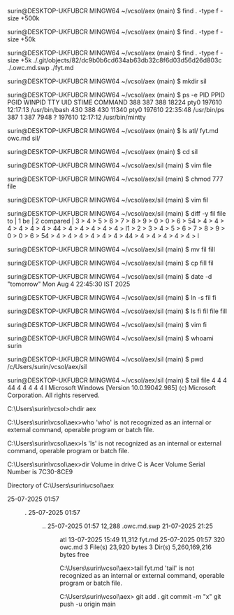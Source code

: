 
surin@DESKTOP-UKFUBCR MINGW64 ~/vcsol/aex (main)
$ find . -type f -size +500k

surin@DESKTOP-UKFUBCR MINGW64 ~/vcsol/aex (main)
$ find . -type f -size +50k

surin@DESKTOP-UKFUBCR MINGW64 ~/vcsol/aex (main)
$ find . -type f -size +5k
./.git/objects/82/dc9b0b6cd634ab63db32c8f6d03d56d26d803c
./.owc.md.swp
./fyt.md

surin@DESKTOP-UKFUBCR MINGW64 ~/vcsol/aex (main)
$ mkdir sil

surin@DESKTOP-UKFUBCR MINGW64 ~/vcsol/aex (main)
$ ps -e
      PID    PPID    PGID     WINPID   TTY         UID    STIME COMMAND
      388     387     388      18224  pty0      197610 12:17:13 /usr/bin/bash
      430     388     430      11340  pty0      197610 22:35:48 /usr/bin/ps
      387       1     387       7948  ?         197610 12:17:12 /usr/bin/mintty

surin@DESKTOP-UKFUBCR MINGW64 ~/vcsol/aex (main)
$ ls
atl/  fyt.md  owc.md  sil/

surin@DESKTOP-UKFUBCR MINGW64 ~/vcsol/aex (main)
$ cd sil

surin@DESKTOP-UKFUBCR MINGW64 ~/vcsol/aex/sil (main)
$ vim file

surin@DESKTOP-UKFUBCR MINGW64 ~/vcsol/aex/sil (main)
$ chmod 777 file

surin@DESKTOP-UKFUBCR MINGW64 ~/vcsol/aex/sil (main)
$ vim fil

surin@DESKTOP-UKFUBCR MINGW64 ~/vcsol/aex/sil (main)
$ diff -y fil file
to                                                            | 1
be                                                            | 2
compared                                                      | 3
                                                              > 4
                                                              > 5
                                                              > 6
                                                              > 7
                                                              > 8
                                                              > 9
                                                              > 0
                                                              > 0
                                                              > 6
                                                              > 54
                                                              > 4
                                                              > 4
                                                              > 4
                                                              > 4
                                                              > 4
                                                              > 4
                                                              > 44
                                                              > 4
                                                              > 4
                                                              > 4
                                                              > 4
                                                              > 4
                                                              > l1
                                                              > 2
                                                              > 3
                                                              > 4
                                                              > 5
                                                              > 6
                                                              > 7
                                                              > 8
                                                              > 9
                                                              > 0
                                                              > 0
                                                              > 6
                                                              > 54
                                                              > 4
                                                              > 4
                                                              > 4
                                                              > 4
                                                              > 4
                                                              > 4
                                                              > 44
                                                              > 4
                                                              > 4
                                                              > 4
                                                              > 4
                                                              > 4
                                                              > l

surin@DESKTOP-UKFUBCR MINGW64 ~/vcsol/aex/sil (main)
$ mv fil fill

surin@DESKTOP-UKFUBCR MINGW64 ~/vcsol/aex/sil (main)
$ cp fill fil

surin@DESKTOP-UKFUBCR MINGW64 ~/vcsol/aex/sil (main)
$ date -d "tomorrow"
Mon Aug  4 22:45:30 IST 2025

surin@DESKTOP-UKFUBCR MINGW64 ~/vcsol/aex/sil (main)
$ ln -s fil fi

surin@DESKTOP-UKFUBCR MINGW64 ~/vcsol/aex/sil (main)
$ ls
fi  fil  file  fill

surin@DESKTOP-UKFUBCR MINGW64 ~/vcsol/aex/sil (main)
$ vim fi

surin@DESKTOP-UKFUBCR MINGW64 ~/vcsol/aex/sil (main)
$ whoami
surin

surin@DESKTOP-UKFUBCR MINGW64 ~/vcsol/aex/sil (main)
$ pwd
/c/Users/surin/vcsol/aex/sil

surin@DESKTOP-UKFUBCR MINGW64 ~/vcsol/aex/sil (main)
$ tail file
4
4
4
44
4
4
4
4
4
l
Microsoft Windows [Version 10.0.19042.985]
(c) Microsoft Corporation. All rights reserved.

C:\Users\surin\vcsol>chdir aex

C:\Users\surin\vcsol\aex>who
'who' is not recognized as an internal or external command,
operable program or batch file.

C:\Users\surin\vcsol\aex>ls
'ls' is not recognized as an internal or external command,
operable program or batch file.

C:\Users\surin\vcsol\aex>dir
 Volume in drive C is Acer
 Volume Serial Number is 7C30-8CE9

 Directory of C:\Users\surin\vcsol\aex

25-07-2025  01:57    <DIR>          .
25-07-2025  01:57    <DIR>          ..
25-07-2025  01:57            12,288 .owc.md.swp
21-07-2025  21:25    <DIR>          atl
13-07-2025  15:49            11,312 fyt.md
25-07-2025  01:57               320 owc.md
               3 File(s)         23,920 bytes
               3 Dir(s)   5,260,169,216 bytes free

C:\Users\surin\vcsol\aex>tail fyt.md
'tail' is not recognized as an internal or external command,
operable program or batch file.

C:\Users\surin\vcsol\aex>
git add .
git commit -m "x"
git push -u origin main
